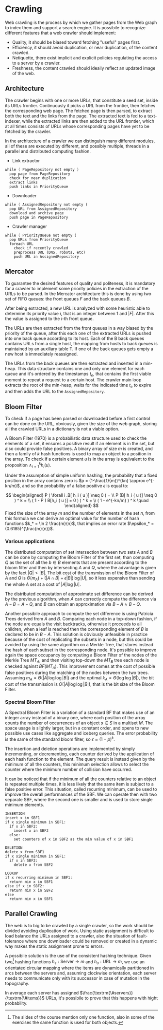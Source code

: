 # Crawling

Web crawling is the process by which we gather pages from the Web graph to index them and support a search engine.
It is possibile to recognize different features that a web crawler should implement:

- Quality, it should be biased toward fetching "useful" pages first.
- Efficiency, it should avoid duplication, or near duplication, of the content crawled.
- Netiquette, there exist implicit and explicit policies regulating the access to a server by a crawler.
- Freshness, the content crawled should ideally reflect an updated image of the web.

## Architecture
The crawler begins with one or more URLs, that constitute a seed set, inside its URLs frontier.
Continuously it picks a URL from the frontier, then fetches the corresponding web page.
The fetched page is then parsed, to extract both the text and the links from the page.
The extracted text is fed to a text-indexer, while the extracted links are then added to the URL frontier, which at all times consists of URLs whose corresponding pages have yet to be fetched by the crawler.

In the architecture of a crawler we can distinguish many different modules, all of these are executed by different, and possibly multiple, threads in a parallel and distributed computing fashion.

- Link extractor
```
while ( PageRepository not empty )
  pop page from PageRepository
  check for near duplication
  extract links
  push links in PriorityQueue
```

- Downloader
```
while ( AssignedRepository not empty )
  pop URL from AssignedRepository
  download and archive page
  push page in PageRepository
```

- Crawler manager
```
while ( PriorityQueue not empty )
  pop URLs from PriorityQueue
  foreach URL
    check if recently crawled
    preprocess URL (DNS, robots, etc)
    push URL in AssignedRepository
```

## Mercator
To guarantee the desired features of quality and politeness, it is mandatory for a crawler to implement some priority policies in the extraction of the URLs to be parsed.
In the Mercator architecture this is done by using two set of FIFO queues: the front queues $F$ and the back queues $B$.

After being extracted, a new URL is analyzed with some heuristic able to determine its priority value $i$, that is an integer between $1$ and $|F|$.
After this the value is assigned to the $i$-th front queue.

The URLs are then extracted from the front queues in a way biased by the priority of the queue, after this each one of the extracted URLs is pushed into one back queue according to its host.
Each of the B back queues contains URLs from a single host, the mapping from hosts to back queues is maintained by an auxiliary table T.
If one of the back queues gets empty a new host is immediately reassigned.

The URLs from the back queues are then extracted and inserted in a min-heap.
This data structure contains one and only one element for each queue and it's ordered by the timestamps $t_e$, that contains the first viable moment to repeat a request to a certain host.
The crawler main loop extracts the root of the min-heap, waits for the indicated time $t_e$ to expire and then adds the URL to the `AssignedRepository`.


## Bloom Filter
To check if a page has been parsed or downloaded before a first control can be done on the URL, obviously, given the size of the web graph, storing all the crawled URLs in a dictionary is not a viable option.

A Bloom Filter (1970) is a probabilistic data structure used to check the elements of a set, it ensures a positive result if an element is in the set, but also could provide false positives.
A binary array of size $m$ is created, and then a family of $k$ hash functions is used to map an object to a position in the array.
To check if a certain element $u$ is in the array is equivalent to the proposition $\land^{k}_{i=1} h_i (u)$.

Under the assumption of simple uniform hashing, the probability that a fixed position in the array contains zero is $p = (1-\frac{1}{m})^{kn} \approx e^{-kn/m}$, and so the probability of a false positive $\epsilon$ is equal to: 

$$
\begin{aligned}
P ( \forall i .B[ h_i ( u )] \neq 0 ) = \\
P (B[ h_i ( u )] \neq 0 ) ^ k = \\
( 1 - P ( B[h_i ( u )] = 0 ) ) ^ k = \\
( 1 - e^{-kn/m} ) ^ k \quad
\end{aligned}
$$
Fixed the size of the array $m$ and the number of elements in the set $n$, from this formula we can derive an optimal value for the number of hash functions $k_* = \ln 2 \frac{m}{n}$, that implies an error rate $\epsilon_* = (0.6185)^{\frac{m}{n}}$.

### Various applications
The distributed computation of set intersection between two sets $A$ and $B$ can be done by computing the Bloom Filter of the first set, than computing $Q$ as the set of all the $b \in B$ elements that are present according to the bloom filter and then by intersecting $A$ and $Q$, where the advantage is given by the fact $|Q|<|B|$.
The bit cost of the transmission of the Bloom Filter of $A$ and $Q$ is $\Theta (m_A) + (|A \cap B| + \epsilon|B|)\log |U|$, so it less expensive than sending the whole $A$ set at a cost of $|A|\log{|U|}$.

The distributed computation of approximate set difference can be derived by the previous algorithm, when $A$ can correctly compute the difference via $A-B=A-Q$, and $B$ can obtain an approximation via $B-A \approx B - Q$.

Another possibile approach to compute the set difference is using Patricia Trees derived from $A$ and $B$.
Comparing each node in a top-down fashion, if the node are equals the visit backtracks, otherwise it proceeds to all children, when a leaf is reached then the corresponding element of $B$ is declared to be in $B-A$.
This solution is obviously unfeasible in practice because of the cost of replicating the subsets in a node, but this could be avoided by using the same algorithm on a Merkle Tree, that stores instead the hash of each subset in the corresponding node.
It's possible to improve again the space occupancy by computing a Bloom Filter of the nodes of the Merkle Tree $MT_A$, and then visiting top-down the $MT_B$ tree each node is checked against $BF(MT_A)$.
This improvement comes at the cost of possible false positives during the matching of the nodes between the two trees.
Assuming $m_A = \Theta (|A| \log\log |B|)$ and the optimal $k_A = \Theta ( \log\log |B| )$, the bit cost of the transmission is $O(|A| \log \log |B|)$, that is the bit size of the Bloom Filter.

### Spectral Bloom Filter
A Spectral Bloom Filter is a variation of a standard BF that makes use of an integer array instead of a binary one, where each position of the array counts the number of occurrences of an object $s \in S$ in a multiset $M$.
The space usage is slightly larger, but in a constant order, and opens to new possible use cases like aggregate and iceberg queries.
The error probability is the same of the standard bloom filter, so $\epsilon \approx (1-p)^k$.

The insertion and deletion operations are implemented by simply incrementing, or decrementing, each counter derived by the application of each hash function to the element.
The query result is instead given by the minimum of all the counters, this minimum selection allows to select the counter where the minimum number of collision have occurred.

It can be noticed that if the minimum of all the counters relative to an object is repeated multiple times, it is less likely that the same item is subject to a false positive error.
This situation, called recurring minimum, can be used to improve the overall performances of the SBF.
We can operate then with two separate SBF, where the second one is smaller and is used to store single minimum elements.

```
INSERTION
insert x in SBF1
if x single minimum in SBF1:
  if x in SBF2:
    insert x in SBF2
  else:
    set counters of x in SBF2 as the min value of x in SBF1

DELETION
delete x from SBF1
if x single minimum in SBF1:
  if x in SBF2:
    delete x from SBF2

LOOKUP
if x recurring minimum in SBF1: 
  return min x in SBF1
else if x in SBF2:
  return min x in SBF2
else
  return min x in SBF1
```

## Parallel Crawling
The web is to big to be crawled by a single crawler, so the work should be divided avoiding duplication of work.
Using static assignment is difficult to load balance the URLs assigned to a crawler, also the situation of fault-tolerance where one downloader could be removed or created in a dynamic way makes the static assignment prone to errors.

A possibile solution is the use of the consistent hashing technique.
Given two[^1] hashing functions $h_s : \textrm{Server} \rightarrow {m}$ and $h_u : \textrm{URL} \rightarrow {m}$, we use an orientated circular mapping where the items are dynamically partitioned in arcs between the servers and, assuming clockwise orientation, each server needs to communicate only with its successor in case of mutation in the topography.

In average each server has assigned $\frac{\textrm{\#servers}}{\textrm{\#items}}$ URLs, it's possibile to prove that this happens with hight probability.

[^1]: The slides of the course mention only one function, also in some of the exercises the same function is used for both objects.

